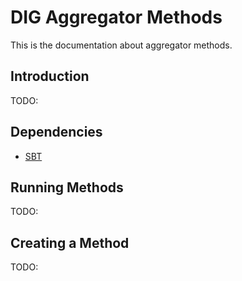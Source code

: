 # DIG Aggregator Methods

This is the documentation about aggregator methods.

## Introduction

TODO:

## Dependencies

* [SBT][sbt]

## Running Methods

TODO:

## Creating a Method

TODO:


[sbt]: https://www.scala-sbt.org/
[core]: https://github.com/broadinstitute/dig-aggregator-core
